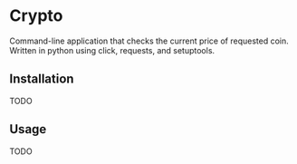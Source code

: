 # Crypto
Command-line application that checks the current price of requested coin.
Written in python using click, requests, and setuptools.
## Installation
TODO
## Usage
TODO
